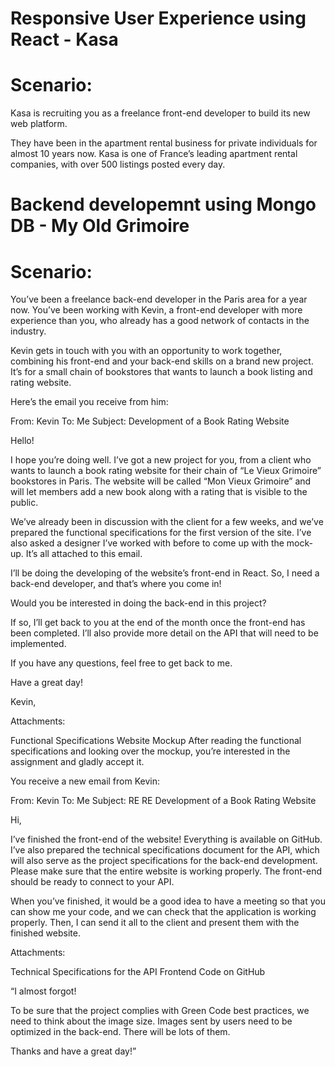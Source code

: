 # Responsive User Experience using React - Kasa

# Scenario:
Kasa is recruiting you as a freelance front-end developer to build its new web platform.

They have been in the apartment rental business for private individuals for almost 10 years now. Kasa is one of France’s leading apartment rental companies, with over 500 listings posted every day.

# Backend developemnt using Mongo DB - My Old Grimoire

# Scenario:
You’ve been a freelance back-end developer in the Paris area for a year now. You’ve been working with Kevin, a front-end developer with more experience than you, who already has a good network of contacts in the industry.  

Kevin gets in touch with you with an opportunity to work together, combining his front-end and your back-end skills on a brand new project. It’s for a small chain of bookstores that wants to launch a book listing and rating website. 

Here’s the email you receive from him: 

From: Kevin
To: Me
Subject: Development of a Book Rating Website

Hello!

I hope you’re doing well. I’ve got a new project for you, from a client who wants to launch a book rating website for their chain of “Le Vieux Grimoire” bookstores in Paris. The website will be called “Mon Vieux Grimoire” and will let members add a new book along with a rating that is visible to the public.

We’ve already been in discussion with the client for a few weeks, and we’ve prepared the functional specifications for the first version of the site. I’ve also asked a designer I’ve worked with before to come up with the mock-up. It’s all attached to this email.

I’ll be doing the developing of the website’s front-end in React. So, I need a back-end developer, and that’s where you come in!

Would you be interested in doing the back-end in this project?

If so, I’ll get back to you at the end of the month once the front-end has been completed. I’ll also provide more detail on the API that will need to be implemented.

If you have any questions, feel free to get back to me. 

Have a great day!

Kevin,

Attachments:

Functional Specifications
Website Mockup 
After reading the functional specifications and looking over the mockup, you’re interested in the assignment and gladly accept it. 

You receive a new email from Kevin:

From: Kevin
To: Me
Subject: RE RE Development of a Book Rating Website

Hi,

I’ve finished the front-end of the website! Everything is available on GitHub. I’ve also prepared the technical specifications document for the API, which will also serve as the project specifications for the back-end development. Please make sure that the entire website is working properly. The front-end should be ready to connect to your API.

When you’ve finished, it would be a good idea to have a meeting so that you can show me your code, and we can check that the application is working properly. Then, I can send it all to the client and present them with the finished website.

Attachments:

Technical Specifications for the API
Frontend Code on GitHub

“I almost forgot!

To be sure that the project complies with Green Code best practices, we need to think about the image size.
Images sent by users need to be optimized in the back-end. There will be lots of them.

Thanks and have a great day!”
 
 
